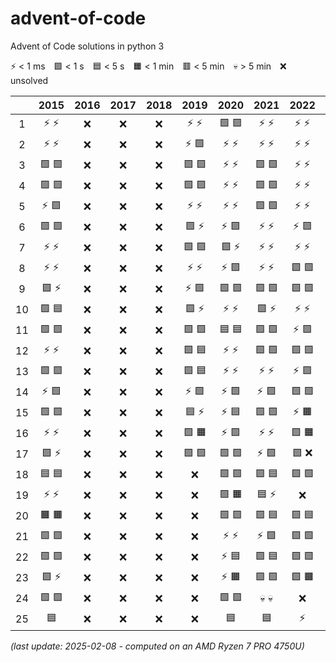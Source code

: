 # advent-of-code

Advent of Code solutions in python 3

:zap: < 1 ms&emsp;:green_square: < 1 s&emsp;:blue_square: < 5 s&emsp;:orange_square: < 1 min&emsp;:red_square: < 5 min&emsp;:skull: > 5 min&emsp;:x: unsolved

||2015|2016|2017|2018|2019|2020|2021|2022|2023|2024|
|:---:|:---:|:---:|:---:|:---:|:---:|:---:|:---:|:---:|:---:|:---:|
|1|:zap: :zap:|:x:|:x:|:x:|:zap: :zap:|:green_square: :green_square:|:zap: :zap:|:zap: :zap:|:green_square: :green_square:|:zap: :zap:|
|2|:zap: :zap:|:x:|:x:|:x:|:zap: :green_square:|:zap: :zap:|:zap: :zap:|:zap: :zap:|:green_square: :green_square:|:green_square: :green_square:|
|3|:green_square: :green_square:|:x:|:x:|:x:|:green_square: :green_square:|:zap: :zap:|:green_square: :green_square:|:zap: :zap:|:green_square: :green_square:|:zap: :zap:|
|4|:green_square: :green_square:|:x:|:x:|:x:|:green_square: :green_square:|:zap: :zap:|:green_square: :green_square:|:zap: :zap:|:zap: :zap:|:green_square: :green_square:|
|5|:zap: :green_square:|:x:|:x:|:x:|:zap: :zap:|:zap: :zap:|:green_square: :green_square:|:zap: :zap:|:zap: :zap:|:zap: :zap:|
|6|:green_square: :green_square:|:x:|:x:|:x:|:green_square: :zap:|:zap: :green_square:|:zap: :zap:|:zap: :green_square:|:zap: :zap:|:green_square: :blue_square:|
|7|:zap: :zap:|:x:|:x:|:x:|:green_square: :green_square:|:green_square: :zap:|:zap: :zap:|:zap: :zap:|:green_square: :green_square:|:green_square: :blue_square:|
|8|:zap: :zap:|:x:|:x:|:x:|:zap: :zap:|:zap: :green_square:|:zap: :zap:|:green_square: :green_square:|:green_square: :green_square:|:zap: :zap:|
|9|:green_square: :zap:|:x:|:x:|:x:|:zap: :green_square:|:green_square: :green_square:|:green_square: :green_square:|:green_square: :green_square:|:green_square: :green_square:|:green_square: :blue_square:|
|10|:green_square: :blue_square:|:x:|:x:|:x:|:green_square: :zap:|:zap: :zap:|:green_square: :zap:|:zap: :zap:|:green_square: :green_square:|:green_square: :green_square:|
|11|:green_square: :green_square:|:x:|:x:|:x:|:green_square: :green_square:|:blue_square: :blue_square:|:green_square: :green_square:|:zap: :green_square:|:green_square: :green_square:|:green_square: :green_square:|
|12|:zap: :zap:|:x:|:x:|:x:|:green_square: :blue_square:|:zap: :zap:|:green_square: :green_square:|:green_square: :green_square:|:green_square: :green_square:|:green_square: :green_square:|
|13|:green_square: :green_square:|:x:|:x:|:x:|:green_square: :blue_square:|:zap: :zap:|:zap: :zap:|:zap: :green_square:|:green_square: :green_square:|:zap: :zap:|
|14|:zap: :green_square:|:x:|:x:|:x:|:zap: :green_square:|:zap: :green_square:|:zap: :green_square:|:green_square: :green_square:|:green_square: :blue_square:|:zap: :blue_square:|
|15|:green_square: :green_square:|:x:|:x:|:x:|:blue_square: :zap:|:zap: :blue_square:|:green_square: :green_square:|:zap: :orange_square:|:green_square: :green_square:|:green_square: :blue_square:|
|16|:zap: :zap:|:x:|:x:|:x:|:green_square: :orange_square:|:zap: :green_square:|:zap: :zap:|:green_square: :orange_square:|:green_square: :blue_square:|:green_square: :green_square:|
|17|:green_square: :zap:|:x:|:x:|:x:|:green_square: :green_square:|:green_square: :green_square:|:zap: :green_square:|:green_square: :x:|:green_square: :blue_square:|:zap: :green_square:|
|18|:blue_square: :blue_square:|:x:|:x:|:x:|:x:|:green_square: :green_square:|:green_square: :blue_square:|:green_square: :green_square:|:green_square: :zap:|:green_square: :blue_square:|
|19|:zap: :zap:|:x:|:x:|:x:|:x:|:green_square: :orange_square:|:blue_square: :zap:|:x:|:zap: :green_square:|:green_square: :green_square:|
|20|:orange_square: :orange_square:|:x:|:x:|:x:|:x:|:green_square: :green_square:|:green_square: :blue_square:|:green_square: :blue_square:|:green_square: :green_square:|:green_square: :blue_square:|
|21|:green_square: :green_square:|:x:|:x:|:x:|:x:|:zap: :zap:|:zap: :green_square:|:green_square: :green_square:|:green_square: :x:|:zap: :x:|
|22|:green_square: :green_square:|:x:|:x:|:x:|:x:|:zap: :blue_square:|:green_square: :blue_square:|:green_square: :green_square:|:green_square: :x:|:blue_square: :orange_square:|
|23|:green_square: :zap:|:x:|:x:|:x:|:x:|:zap: :orange_square:|:green_square: :green_square:|:green_square: :orange_square:|:orange_square: :x:|:green_square: :orange_square:|
|24|:green_square: :green_square:|:x:|:x:|:x:|:x:|:green_square: :green_square:|:skull: :skull:|:x:|:green_square: :x:|:x:|
|25|:blue_square:|:x:|:x:|:x:|:x:|:blue_square:|:blue_square:|:zap:|:zap:|:x:|

_(last update: 2025-02-08 - computed on an AMD Ryzen 7 PRO 4750U)_
